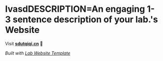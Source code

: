 
# IvasdDESCRIPTION=An engaging 1-3 sentence description of your lab.'s Website

Visit **[sdutqiqi.cn](http://sdutqiqi.cn)** 🚀

_Built with [Lab Website Template](https://greene-lab.gitbook.io/lab-website-template-docs)_
<!-- 
## 大创项目

{% include search-box.html %}
{% include search-info.html %}

根据不完全统计，狼牙战队已经获得了总计 {{site.projects | size}} 项大创项目。

{% include list.html data="projects" component="projects" style="simple" %}

{% include section.html %}

## 专利
  
{% include search-box.html %}
{% include search-info.html %}

根据不完全统计，狼牙战队已经获得了总计 {{site.patents | size}} 项专利。

{% include list.html data="patents" component="patents" style="simple" %}

{% include section.html %} -->